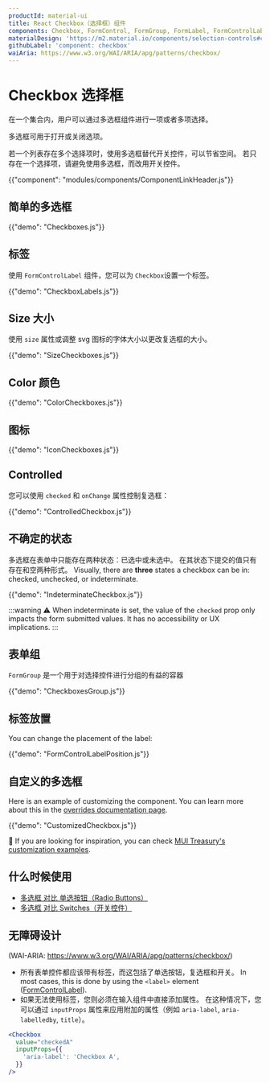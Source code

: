 ```yaml
---
productId: material-ui
title: React Checkbox（选择框）组件
components: Checkbox, FormControl, FormGroup, FormLabel, FormControlLabel
materialDesign: 'https://m2.material.io/components/selection-controls#checkboxes'
githubLabel: 'component: checkbox'
waiAria: https://www.w3.org/WAI/ARIA/apg/patterns/checkbox/
---
```


# Checkbox 选择框

<p class="description">在一个集合内，用户可以通过多选框组件进行一项或者多项选择。</p>

多选框可用于打开或关闭选项。

若一个列表存在多个选择项时，使用多选框替代开关控件，可以节省空间。 若只存在一个选择项，请避免使用多选框，而改用开关控件。

{{"component": "modules/components/ComponentLinkHeader.js"}}

## 简单的多选框

{{"demo": "Checkboxes.js"}}

## 标签

使用 `FormControlLabel` 组件，您可以为 `Checkbox`设置一个标签。

{{"demo": "CheckboxLabels.js"}}

## Size 大小

使用 `size` 属性或调整 svg 图标的字体大小以更改复选框的大小。

{{"demo": "SizeCheckboxes.js"}}

## Color 颜色

{{"demo": "ColorCheckboxes.js"}}

## 图标

{{"demo": "IconCheckboxes.js"}}

## Controlled

您可以使用 `checked` 和 `onChange` 属性控制复选框：

{{"demo": "ControlledCheckbox.js"}}

## 不确定的状态

多选框在表单中只能存在两种状态：已选中或未选中。 在其状态下提交的值只有存在和空两种形式。 Visually, there are **three** states a checkbox can be in: checked, unchecked, or indeterminate.

{{"demo": "IndeterminateCheckbox.js"}}

:::warning
⚠️ When indeterminate is set, the value of the `checked` prop only impacts the form submitted values. It has no accessibility or UX implications.
:::

## 表单组

`FormGroup` 是一个用于对选择控件进行分组的有益的容器

{{"demo": "CheckboxesGroup.js"}}

## 标签放置

You can change the placement of the label:

{{"demo": "FormControlLabelPosition.js"}}

## 自定义的多选框

Here is an example of customizing the component. You can learn more about this in the [overrides documentation page](/material-ui/customization/how-to-customize/).

{{"demo": "CustomizedCheckbox.js"}}

🎨 If you are looking for inspiration, you can check [MUI Treasury's customization examples](https://mui-treasury.com/styles/checkbox/).

## 什么时候使用

- [多选框 对比 单选按钮（Radio Buttons）](https://www.nngroup.com/articles/checkboxes-vs-radio-buttons/)
- [多选框 对比 Switches（开关控件）](https://uxplanet.org/checkbox-vs-toggle-switch-7fc6e83f10b8)

## 无障碍设计

(WAI-ARIA: https://www.w3.org/WAI/ARIA/apg/patterns/checkbox/)

- 所有表单控件都应该带有标签，而这包括了单选按钮，复选框和开关。 In most cases, this is done by using the `<label>` element ([FormControlLabel](/material-ui/api/form-control-label/)).
- 如果无法使用标签，您则必须在输入组件中直接添加属性。 在这种情况下，您可以通过 `inputProps` 属性来应用附加的属性（例如 `aria-label`, `aria-labelledby`, `title`）。

```jsx
<Checkbox
  value="checkedA"
  inputProps={{
    'aria-label': 'Checkbox A',
  }}
/>
```
